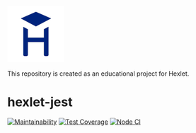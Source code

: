 
![Hexlet Ltd. logo](https://raw.githubusercontent.com/Hexlet/hexletguides.github.io/master/images/hexlet_logo128.png)

This repository is created as an educational project for Hexlet.
# hexlet-jest

[![Maintainability](https://api.codeclimate.com/v1/badges/9c4f6d714c4c3dbd31ec/maintainability)](https://codeclimate.com/github/kaamosdao/hexlet-jest/maintainability)
[![Test Coverage](https://api.codeclimate.com/v1/badges/9c4f6d714c4c3dbd31ec/test_coverage)](https://codeclimate.com/github/kaamosdao/hexlet-jest/test_coverage)
[![Node CI](https://github.com/kaamosdao/hexlet-jest/actions/workflows/hexlet-jest.yml/badge.svg)](https://github.com/kaamosdao/hexlet-jest/actions/workflows/hexlet-jest.yml)
